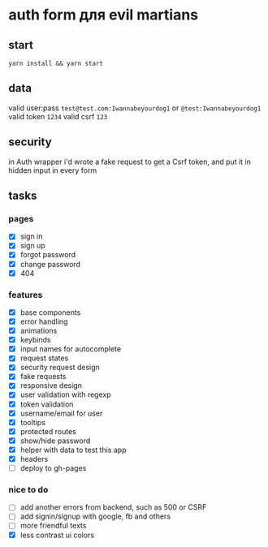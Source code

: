 # auth form для evil martians

## start
`
yarn install && yarn start
`

## data
valid user:pass `test@test.com:Iwannabeyourdog1` or `@test:Iwannabeyourdog1` 
valid token `1234`
valid csrf `123`

## security
in Auth wrapper i'd wrote a fake request to get a Csrf token, and put it in hidden input in every form

## tasks
### pages
* [x] sign in 
* [x] sign up 
* [x] forgot password 
* [x] change password 
* [x] 404 
### features
* [x] base components 
* [x] error handling 
* [x] animations 
* [x] keybinds 
* [x] input names for autocomplete 
* [x] request states
* [x] security request design
* [x] fake requests 
* [x] responsive design 
* [x] user validation with regexp 
* [x] token validation 
* [x] username/email for user 
* [x] tooltips 
* [x] protected routes
* [x] show/hide password
* [x] helper with data to test this app
* [x] headers
* [ ] deploy to gh-pages
### nice to do
* [ ] add another errors from backend, such as 500 or CSRF
* [ ] add signin/signup with google, fb and others
* [ ] more friendful texts
* [x] less contrast ui colors
